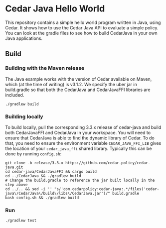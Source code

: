# Cedar Java Hello World

This repository contains a simple hello world program written in Java, using Cedar.
It shows how to use the Cedar Java API to evaluate a simple policy. You can look at the gradle files to see how to build CedarJava in your own Java applications.

## Build

### Building with the Maven release
The Java example works with the version of Cedar available on Maven, which (at the time of writing) is v3.1.2. We specify the
uber jar in build.gradle so that both the CedarJava and CedarJavaFFI libraries are included.

```shell
./gradlew build
```

### Building locally

To build locally, pull the corresponding 3.3.x release of cedar-java and build both CedarJavaFFI and CedarJava in your workspace.
You will need to ensure that CedarJava is able to find the dynamic library of Cedar. To do that, you need to ensure the
environment variable `CEDAR_JAVA_FFI_LIB` gives the location of your `cedar_java_ffi` shared library. Typically this can be done by running `config.sh`:

```shell
git clone -b release/3.3.x https://github.com/cedar-policy/cedar-java.git
cd cedar-java/CedarJavaFFI && cargo build
cd ../CedarJava && ./gradlew build
# Change the build.gradle to reference the jar built locally in the step above
cd ../.. && sed -i '' "s/'com.cedarpolicy:cedar-java:.*/files('cedar-java\/CedarJava\/build\/libs\/CedarJava.jar')/" build.gradle
bash config.sh && ./gradlew build
```

### Run

```shell
./gradlew test
```
